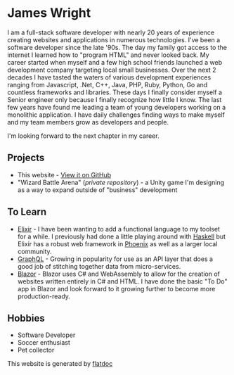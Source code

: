 James Wright
============

I am a full-stack software developer with nearly 20 years of experience creating websites and applications in numerous technologies. I've been a software developer since the late '90s.  The day my family got access to the internet I learned how to "program HTML" and never looked back.  My career started when myself and a few high school friends launched a web development company targeting local small businesses.  Over the next 2 decades I have tasted the waters of various development experiences ranging from Javascript, .Net, C++, Java, PHP, Ruby, Python, Go and countless frameworks and libraries.  These days I finally consider myself a Senior engineer only because I finally recognize how little I know.  The last few years have found me leading a team of young developers working on a monolithic application.  I have daily challenges finding ways to make myself and my team members grow as developers and people.

I'm looking forward to the next chapter in my career.

## Projects
* This website - [View it on GitHub](https://github.com/jamespwright/jamespwright.com)
* "Wizard Battle Arena" (_private repository_) - a Unity game I'm designing as a way to expand outside of "business" development

## To Learn
* [Elixir](https://elixir-lang.org/) - I have been wanting to add a functional language to my toolset for a while.  I previously had done a little playing around with [Haskell](https://www.haskell.org/) but Elixir has a robust web framework in [Phoenix](https://phoenixframework.org/) as well as a larger local community.  
* [GraphQL](https://graphql.org/) - Growing in popularity for use as an API layer that does a good job of stitching together data from micro-services.
* [Blazor](https://blazor.net/) - Blazor uses C# and WebAssembly to allow for the creation of websites written entirely in C# and HTML.  I have done the basic "To Do" app in Blazor and look forward to it growing further to become more production-ready.

## Hobbies
* Software Developer
* Soccer enthusiast  
* Pet collector

This website is generated by [flatdoc](http://ricostacruz.com/flatdoc/)